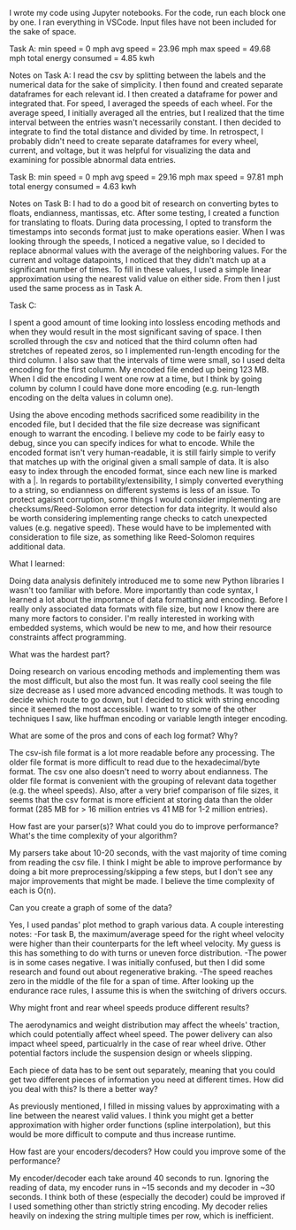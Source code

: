 I wrote my code using Jupyter notebooks. For the code, run each block one by one. I ran everything in VSCode. Input files have not been included for the sake of space.


Task A:
min speed = 0 mph
avg speed = 23.96 mph
max speed = 49.68 mph
total energy consumed = 4.85 kwh

Notes on Task A:
I read the csv by splitting between the labels and the numerical data for the sake of simplicity. I then found and created separate dataframes for each relevant id. I then created a dataframe for power and integrated that. For speed, I averaged the speeds of each wheel. For the average speed, I initially averaged all the entries, but I realized that the time interval between the entries wasn't necessarily constant. I then decided to integrate to find the total distance and divided by time. In retrospect, I probably didn't need to create separate dataframes for every wheel, current, and voltage, but it was helpful for visualizing the data and examining for possible abnormal data entries.


Task B:
min speed = 0 mph
avg speed = 29.16 mph
max speed = 97.81 mph
total energy consumed = 4.63 kwh

Notes on Task B:
I had to do a good bit of research on converting bytes to floats, endianness, mantissas, etc. After some testing, I created a function for translating to floats. During data processing, I opted to transform the timestamps into seconds format just to make operations easier. When I was looking through the speeds, I noticed a negative value, so I decided to replace abnormal values with the average of the neighboring values. For the current and voltage datapoints, I noticed that they didn't match up at a significant number of times. To fill in these values, I used a simple linear approximation using the nearest valid value on either side. From then I just used the same process as in Task A.


Task C:

I spent a good amount of time looking into lossless encoding methods and when they would result in the most significant saving of space. I then scrolled through the csv and noticed that the third column often had stretches of repeated zeros, so I implemented run-length encoding for the third column. I also saw that the intervals of time were small, so I used delta encoding for the first column. My encoded file ended up being 123 MB. When I did the encoding I went one row at a time, but I think by going column by column I could have done more encoding (e.g. run-length encoding on the delta values in column one).

Using the above encoding methods sacrificed some readibility in the encoded file, but I decided that the file size decrease was significant enough to warrant the encoding. I believe my code to be fairly easy to debug, since you can specify indices for what to encode. While the encoded format isn't very human-readable, it is still fairly simple to verify that matches up with the original given a small sample of data. It is also easy to index through the encoded format, since each new line is marked with a |. In regards to portability/extensibility, I simply converted everything to a string, so endianness on different systems is less of an issue. To protect agaisnt corruption, some things I would consider implementing are checksums/Reed-Solomon error detection for data integrity. It would also be worth considering implementing range checks to catch unexpected values (e.g. negative speed). These would have to be implemented with consideration to file size, as something like Reed-Solomon requires additional data.


What I learned:

Doing data analysis definitely introduced me to some new Python libraries I wasn't too familiar with before. More importantly than code syntax, I learned a lot about the importance of data formatting and encoding. Before I really only associated data formats with file size, but now I know there are many more factors to consider. I'm really interested in working with embedded systems, which would be new to me, and how their resource constraints affect programming. 


What was the hardest part?

Doing research on various encoding methods and implementing them was the most difficult, but also the most fun. It was really cool seeing the file size decrease as I used more advanced encoding methods. It was tough to decide which route to go down, but I decided to stick with string encoding since it seemed the most accessible. I want to try some of the other techniques I saw, like huffman encoding or variable length integer encoding. 


What are some of the pros and cons of each log format? Why?

The csv-ish file format is a lot more readable before any processing. The older file format is more difficult to read due to the hexadecimal/byte format. The csv one also doesn't need to worry about endianness. The older file format is convenient with the grouping of relevant data together (e.g. the wheel speeds). Also, after a very brief comparison of file sizes, it seems that the csv format is more efficient at storing data than the older format (285 MB for > 16 million entries vs 41 MB for 1-2 million entries).


How fast are your parser(s)? What could you do to improve performance? What's the time complexity of your algorithm?

My parsers take about 10-20 seconds, with the vast majority of time coming from reading the csv file. I think I might be able to improve performance by doing a bit more preprocessing/skipping a few steps, but I don't see any major improvements that might be made. I believe the time complexity of each is O(n).


Can you create a graph of some of the data?

Yes, I used pandas' plot method to graph various data. A couple interesting notes: 
-For task B, the maximum/average speed for the right wheel velocity were higher than their counterparts for the left wheel velocity. My guess is this has something to do with turns or uneven force distribution.
-The power is in some cases negative. I was initially confused, but then I did some research and found out about regenerative braking.
-The speed reaches zero in the middle of the file for a span of time. After looking up the endurance race rules, I assume this is when the switching of drivers occurs.


Why might front and rear wheel speeds produce different results?

The aerodynamics and weight distribution may affect the wheels' traction, which could potentially affect wheel speed. The power delivery can also impact wheel speed, particualrly in the case of rear wheel drive. Other potential factors include the suspension design or wheels slipping. 


Each piece of data has to be sent out separately, meaning that you could get two different
pieces of information you need at different times. How did you deal with this? Is there a
better way?

As previously mentioned, I filled in missing values by approximating with a line between the nearest valid values. I think you might get a better approximation with higher order functions (spline interpolation), but this would be more difficult to compute and thus increase runtime. 


How fast are your encoders/decoders? How could you improve some of the performance?

My encoder/decoder each take around 40 seconds to run. Ignoring the reading of data, my encoder runs in ~15 seconds and my decoder in ~30 seconds. I think both of these (especially the decoder) could be improved if I used something other than strictly string encoding. My decoder relies heavily on indexing the string multiple times per row, which is inefficient. 